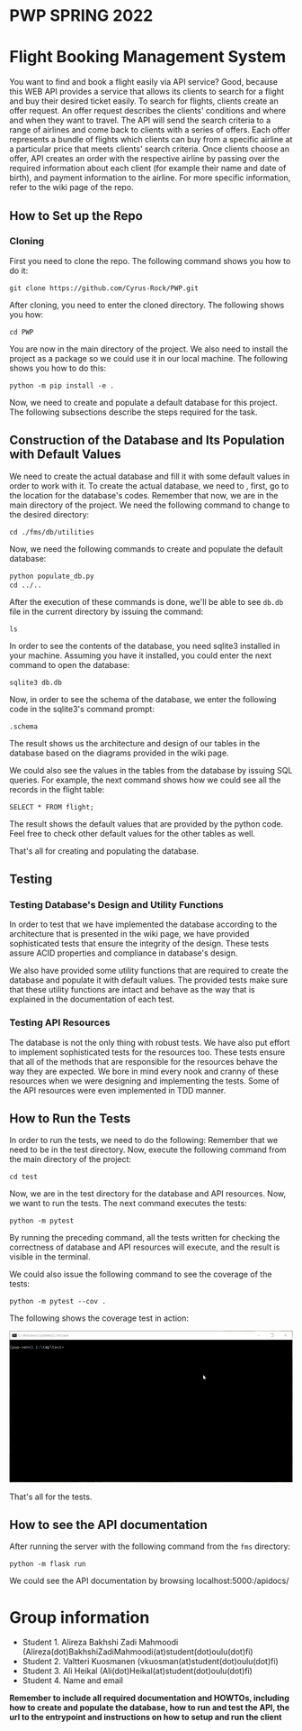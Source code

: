 # PWP SPRING 2022

# Flight Booking Management System
You want to find and book a flight easily via API service? Good, because this WEB API provides a service that allows its clients to search for a flight and buy their desired ticket easily. To search for flights, clients create an offer request. An offer request describes the clients' conditions and where and when they want to travel. The API will send the search criteria to a range of airlines and come back to clients with a series of offers. Each offer represents a bundle of flights which clients can buy from a specific airline at a particular price that meets clients' search criteria. Once clients choose an offer, API creates an order with the respective airline by passing over the required information about each client (for example their name and date of birth), and payment information to the airline. For more specific information, refer to the wiki page of the repo.

## How to Set up the Repo

### Cloning
First you need to clone the repo. The following command shows you how to do it:
```
git clone https://github.com/Cyrus-Rock/PWP.git
```
After cloning, you need to enter the cloned directory. The following shows you how:
```
cd PWP
```

You are now in the main directory of the project. We also need to install the project as a package so we could use it in our local machine. The following shows you how to do this:

```
python -m pip install -e .
```

Now, we need to create and populate a default database for this project. The following subsections describe the steps required for the task.

## Construction of the Database and Its Population with Default Values
We need to create the actual database and fill it with some default values in order to work with it. To create the actual database, we need to , first, go to the location for the database's codes. Remember that now, we are in the main directory of the project. We need the following command to change to the desired directory:
```
cd ./fms/db/utilities
```

Now, we need the following commands to create and populate the default database:
```
python populate_db.py
cd ../..
```

After the execution of these commands is done, we'll be able to see `db.db` file in the current directory by issuing the command:

```
ls
```

In order to see the contents of the database, you need sqlite3 installed in your machine. Assuming you have it installed, you could enter the next command to open the database:

```
sqlite3 db.db
```

Now, in order to see the schema of the database, we enter the following code in the sqlite3's command prompt:

```
.schema
```

The result shows us the architecture and design of our tables in the database based on the diagrams provided in the wiki page.

We could also see the values in the tables from the database by issuing SQL queries. For example, the next command shows how we could see all the records in the flight table:

```
SELECT * FROM flight;
```

The result shows the default values that are provided by the python code. Feel free to check other default values for the other tables as well.

That's all for creating and populating the database.

## Testing

### Testing Database's Design and Utility Functions
In order to test that we have implemented the database according to the architecture that is presented in the wiki page, we have provided sophisticated tests that ensure the integrity of the design. These tests assure ACID properties and compliance in database's design.

We also have provided some utility functions that are required to create the database and populate it with default values. The provided tests make sure that these utility functions are intact and behave as the way that is explained in the documentation of each test.

### Testing API Resources
The database is not the only thing with robust tests. We have also put effort to implement sophisticated tests for the resources too. These tests ensure that all of the methods that are responsible for the resources behave the way they are expected. We bore in mind every nook and cranny of these resources when we were designing and implementing the tests. Some of the API resources were even implemented in TDD manner.


## How to Run the Tests
In order to run the tests, we need to do the following:
Remember that we need to be in the test directory. Now, execute the following command from the main directory of the project:

```
cd test
```

Now, we are in the test directory for the database and API resources. Now, we want to run the tests. The next command executes the tests:

```
python -m pytest
```

By running the preceding command, all the tests written for checking the correctness of database and API resources will execute, and the result is visible in the terminal.

We could also issue the following command to see the coverage of the tests:

```
python -m pytest --cov .
```

The following shows the coverage test in action:

![](demonstration_gifs/test_cov.gif)

That's all for the tests.

## How to see the API documentation
After running the server with the following command from the `fms` directory:
```
python -m flask run
```
We could see the API documentation by browsing localhost:5000:/apidocs/

# Group information
* Student 1. Alireza Bakhshi Zadi Mahmoodi (Alireza(dot)BakhshiZadiMahmoodi(at)student(dot)oulu(dot)fi)
* Student 2. Valtteri Kuosmanen (vkuosman(at)student(dot)oulu(dot)fi)
* Student 3. Ali Heikal (Ali(dot)Heikal(at)student(dot)oulu(dot)fi)
* Student 4. Name and email 

__Remember to include all required documentation and HOWTOs, including how to create and populate the database, how to run and test the API, the url to the entrypoint and instructions on how to setup and run the client__


